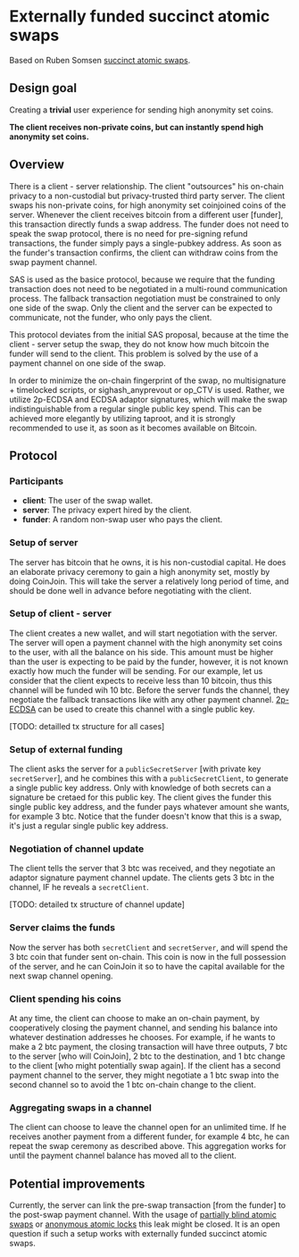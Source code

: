 # Externally funded succinct atomic swaps

Based on Ruben Somsen [succinct atomic swaps](https://gist.github.com/RubenSomsen/8853a66a64825716f51b409be528355f).

## Design goal

Creating a **trivial** user experience for sending high anonymity set coins.

**The client receives non-private coins, but can instantly spend high anonymity set coins.**

## Overview

There is a client - server relationship.
The client "outsources" his on-chain privacy to a non-custodial but privacy-trusted third party server.
The client swaps his non-private coins, for high anonymity set coinjoined coins of the server.
Whenever the client receives bitcoin from a different user [funder], this transaction directly funds a swap address.
The funder does not need to speak the swap protocol, there is no need for pre-signing refund transactions, the funder simply pays a single-pubkey address.
As soon as the funder's transaction confirms, the client can withdraw coins from the swap payment channel.

SAS is used as the basice protocol, because we require that the funding transaction does not need to be negotiated in a multi-round communication process.
The fallback transaction negotiation must be constrained to only one side of the swap.
Only the client and the server can be expected to communicate, not the funder, who only pays the client.

This protocol deviates from the initial SAS proposal, because at the time the client - server setup the swap, they do not know how much bitcoin the funder will send to the client.
This problem is solved by the use of a payment channel on one side of the swap.

In order to minimize the on-chain fingerprint of the swap, no multisignature + timelocked scripts, or sighash_anyprevout or op_CTV is used.
Rather, we utilize 2p-ECDSA and ECDSA adaptor signatures, which will make the swap indistinguishable from a regular single public key spend.
This can be achieved more elegantly by utilizing taproot, and it is strongly recommended to use it, as soon as it becomes available on Bitcoin.

## Protocol

### Participants

- **client**: The user of the swap wallet.
- **server**: The privacy expert hired by the client.
- **funder**: A random non-swap user who pays the client.

### Setup of server

The server has bitcoin that he owns, it is his non-custodial capital.
He does an elaborate privacy ceremony to gain a high anonymity set, mostly by doing CoinJoin. 
This will take the server a relatively long period of time, and should be done well in advance before negotiating with the client.

### Setup of client - server

The client creates a new wallet, and will start negotiation with the server.
The server will open a payment channel with the high anonymity set coins to the user, with all the balance on his side.
This amount must be higher than the user is expecting to be paid by the funder, however, it is not known exactly how much the funder will be sending.
For our example, let us consider that the client expects to receive less than 10 bitcoin, thus this channel will be funded wih 10 btc.
Before the server funds the channel, they negotiate the fallback transactions like with any other payment channel.
[2p-ECDSA](https://eprint.iacr.org/2017/552.pdf) can be used to create this channel with a single public key.

[TODO: detailled tx structure for all cases]

### Setup of external funding

The client asks the server for a `publicSecretServer` [with private key `secretServer`], and he combines this with a `publicSecretClient`, to generate a single public key address.
Only with knowledge of both secrets can a signature be cretaed for this public key.
The client gives the funder this single public key address, and the funder pays whatever amount she wants, for example 3 btc.
Notice that the funder doesn't know that this is a swap, it's just a regular single public key address.

### Negotiation of channel update

The client tells the server that 3 btc was received, and they negotiate an adaptor signature payment channel update.
The clients gets 3 btc in the channel, IF he reveals a `secretClient`.

[TODO: detailed tx structure of channel update]

### Server claims the funds

Now the server has both `secretClient` and `secretServer`, and will spend the 3 btc coin that funder sent on-chain.
This coin is now in the full possession of the server, and he can CoinJoin it so to have the capital available for the next swap channel opening.

### Client spending his coins

At any time, the client can choose to make an on-chain payment, by cooperatively closing the payment channel, and sending his balance into whatever destination addresses he chooses.
For example, if he wants to make a 2 btc payment, the closing transaction will have three outputs, 7 btc to the server [who will CoinJoin], 2 btc to the destination, and 1 btc change to the client [who might potentially swap again].
If the client has a second payment channel to the server, they might negotiate a 1 btc swap into the second channel so to avoid the 1 btc on-chain change to the client.

### Aggregating swaps in a channel

The client can choose to leave the channel open for an unlimited time.
If he receives another payment from a different funder, for example 4 btc, he can repeat the swap ceremony as described above.
This aggregation works for until the payment channel balance has moved all to the client.

## Potential improvements

Currently, the server can link the pre-swap transaction [from the funder] to the post-swap payment channel.
With the usage of [partially blind atomic swaps](https://github.com/ElementsProject/scriptless-scripts/blob/master/md/partially-blind-swap.md) or [anonymous atomic locks](https://eprint.iacr.org/2019/589.pdf) this leak might be closed.
It is an open question if such a setup works with externally funded succinct atomic swaps.
